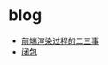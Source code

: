 # blog

- [前端渲染过程的二三事](https://github.com/kejiacheng/blog/blob/master/articles/%E5%89%8D%E7%AB%AF%E6%B8%B2%E6%9F%93%E8%BF%87%E7%A8%8B%E7%9A%84%E4%BA%8C%E4%B8%89%E4%BA%8B.md)
- [闭包](https://github.com/kejiacheng/blog/blob/master/articles/%E5%89%8D%E7%AB%AF%E6%B8%B2%E6%9F%93%E8%BF%87%E7%A8%8B%E7%9A%84%E4%BA%8C%E4%B8%89%E4%BA%8B.md)
